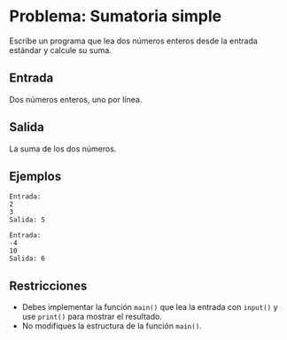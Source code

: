 # Problema: Sumatoria simple

Escribe un programa que lea dos números enteros desde la entrada estándar y calcule su suma.

## Entrada
Dos números enteros, uno por línea.

## Salida
La suma de los dos números.

## Ejemplos
```
Entrada:
2
3
Salida: 5
```

```
Entrada:
-4
10
Salida: 6
```

## Restricciones
- Debes implementar la función `main()` que lea la entrada con `input()` y use `print()` para mostrar el resultado.
- No modifiques la estructura de la función `main()`.
